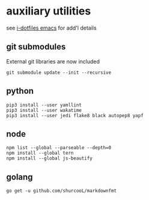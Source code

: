auxiliary utilities
===================

see [i-dotfiles emacs](https://github.com/idcrook/i-dotfiles/tree/master/emacs) for add'l details

## git submodules

External git libraries are now included

```
git submodule update --init --recursive
```

python
------

```
pip3 install --user yamllint
pip3 install --user wakatime
pip3 install --user jedi flake8 black autopep8 yapf
```

node
----

```
npm list --global --parseable --depth=0
npm install --global tern
npm install --global js-beautify
```

golang
------

```
go get -u github.com/shurcooL/markdownfmt
```
